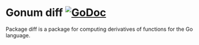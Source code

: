# Gonum diff [![GoDoc](https://godoc.org/github.com/coderme/gonum/diff?status.svg)](https://godoc.org/github.com/coderme/gonum/diff)

Package diff is a package for computing derivatives of functions for the Go language.
